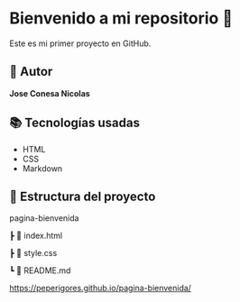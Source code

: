 # Bienvenido a mi repositorio 🚀
Este es mi primer proyecto en GitHub.
## 👤 Autor
**Jose Conesa Nicolas**
## 📚 Tecnologías usadas
- HTML
- CSS
- Markdown
## 📁 Estructura del proyecto
pagina-bienvenida

┣ 📄 index.html

┣ 📄 style.css

┗ 📄 README.md

https://peperigores.github.io/pagina-bienvenida/

